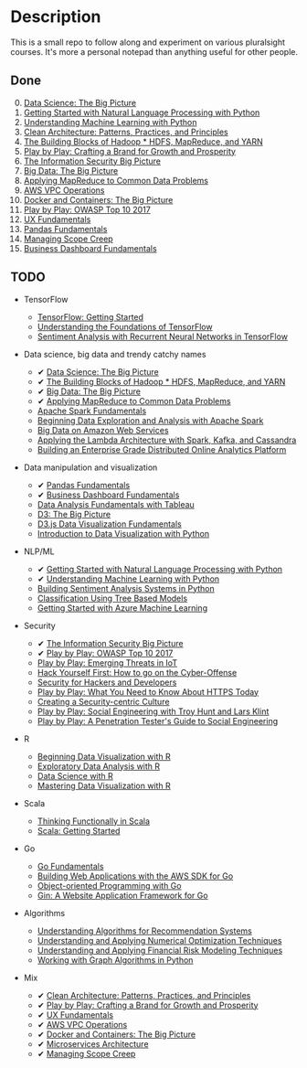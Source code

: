 # Description

This is a small repo to follow along and experiment on various pluralsight courses. It's more a personal notepad than anything useful for other people.

## Done

0. [Data Science: The Big Picture](https://app.pluralsight.com/library/courses/data-science-big-picture/table-of-contents)
1. [Getting Started with Natural Language Processing with Python](https://app.pluralsight.com/library/courses/python-natural-language-processing/table-of-contents)
2. [Understanding Machine Learning with Python](https://app.pluralsight.com/library/courses/python-understanding-machine-learning/table-of-contents)
3. [Clean Architecture: Patterns, Practices, and Principles](https://app.pluralsight.com/library/courses/clean-architecture-patterns-practices-principles/table-of-contents)
4. [The Building Blocks of Hadoop * HDFS, MapReduce, and YARN](https://app.pluralsight.com/library/courses/building-blocks-hadoop-hdfs-mapreduce-yarn/table-of-contents)
5. [Play by Play: Crafting a Brand for Growth and Prosperity](https://app.pluralsight.com/library/courses/play-by-play-crafting-a-brand-for-growth-and-prosperity/table-of-contents)
6. [The Information Security Big Picture](https://app.pluralsight.com/library/courses/information-security-big-picture/table-of-contents)
7. [Big Data: The Big Picture](https://app.pluralsight.com/library/courses/bigdata-bigpicture/table-of-contents)
8. [Applying MapReduce to Common Data Problems](https://app.pluralsight.com/library/courses/mapreduce-applying-common-data-problems/table-of-contents)
9. [AWS VPC Operations](https://app.pluralsight.com/library/courses/aws-vpc-operations/table-of-contents)
10. [Docker and Containers: The Big Picture](https://app.pluralsight.com/library/courses/docker-containers-big-picture/table-of-contents)
11. [Play by Play: OWASP Top 10 2017](https://app.pluralsight.com/library/courses/play-by-play-owasp-top-ten-2017/table-of-contents)
12. [UX Fundamentals](https://app.pluralsight.com/library/courses/ux-fundamentals-2426/table-of-contents)
13. [Pandas Fundamentals](https://app.pluralsight.com/library/courses/pandas-fundamentals/table-of-contents)
14. [Managing Scope Creep](https://app.pluralsight.com/player?course=managing-scope-creep&author=lars-klint&name=e9960b3d-9a48-4e83-83ad-cd230a495103&clip=5&mode=live)
15. [Business Dashboard Fundamentals](https://app.pluralsight.com/library/courses/business-dashboard-fundamentals/table-of-contents)

## TODO

* TensorFlow
  * [TensorFlow: Getting Started](https://app.pluralsight.com/library/courses/tensorflow-getting-started/table-of-contents)
  * [Understanding the Foundations of TensorFlow](https://app.pluralsight.com/library/courses/tensorflow-understanding-foundations/table-of-contents)
  * [Sentiment Analysis with Recurrent Neural Networks in TensorFlow](https://app.pluralsight.com/library/courses/tensorflow-sentiment-analysis-recurrent-neural-networks/table-of-contents)

* Data science, big data and trendy catchy names
  * &#10004; [Data Science: The Big Picture](https://app.pluralsight.com/library/courses/data-science-big-picture/table-of-contents)
  * &#10004; [The Building Blocks of Hadoop * HDFS, MapReduce, and YARN](https://app.pluralsight.com/library/courses/building-blocks-hadoop-hdfs-mapreduce-yarn/table-of-contents)
  * &#10004; [Big Data: The Big Picture](https://app.pluralsight.com/library/courses/bigdata-bigpicture/table-of-contents)
  * &#10004; [Applying MapReduce to Common Data Problems](https://app.pluralsight.com/library/courses/mapreduce-applying-common-data-problems/table-of-contents)
  * [Apache Spark Fundamentals](https://app.pluralsight.com/library/courses/apache-spark-fundamentals)
  * [Beginning Data Exploration and Analysis with Apache Spark](https://app.pluralsight.com/library/courses/apache-spark-beginning-data-exploration-analysis/table-of-contents)
  * [Big Data on Amazon Web Services](https://app.pluralsight.com/library/courses/big-data-amazon-web-services)
  * [Applying the Lambda Architecture with Spark, Kafka, and Cassandra](https://app.pluralsight.com/library/courses/spark-kafka-cassandra-applying-lambda-architecture/table-of-contents)
  * [Building an Enterprise Grade Distributed Online Analytics Platform](https://app.pluralsight.com/library/courses/building-enterprise-distributed-online-analytics-platform)

* Data manipulation and visualization
  * &#10004; [Pandas Fundamentals](https://app.pluralsight.com/library/courses/pandas-fundamentals/table-of-contents)
  * &#10004; [Business Dashboard Fundamentals](https://app.pluralsight.com/library/courses/business-dashboard-fundamentals/table-of-contents)
  * [Data Analysis Fundamentals with Tableau](https://app.pluralsight.com/library/courses/data-analysis-fundamentals-tableau/table-of-contents)
  * [D3: The Big Picture](https://app.pluralsight.com/library/courses/d3-big-picture/table-of-contents)
  * [D3.js Data Visualization Fundamentals](https://app.pluralsight.com/library/courses/d3js-data-visualization-fundamentals/table-of-contents)
  * [Introduction to Data Visualization with Python](https://app.pluralsight.com/library/courses/data-visualization-with-python-introduction/table-of-contents)

* NLP/ML
  * &#10004; [Getting Started with Natural Language Processing with Python](https://app.pluralsight.com/library/courses/python-natural-language-processing/table-of-contents)
  * &#10004; [Understanding Machine Learning with Python](https://app.pluralsight.com/library/courses/python-understanding-machine-learning/table-of-contents)
  * [Building Sentiment Analysis Systems in Python](https://app.pluralsight.com/library/courses/building-sentiment-analysis-systems-python/table-of-contents)
  * [Classification Using Tree Based Models](https://app.pluralsight.com/library/courses/tree-based-models-classification)
  * [Getting Started with Azure Machine Learning](https://app.pluralsight.com/library/courses/azure-machine-learning-getting-started)

* Security
  * &#10004; [The Information Security Big Picture](https://app.pluralsight.com/library/courses/information-security-big-picture/table-of-contents)
  * &#10004; [Play by Play: OWASP Top 10 2017](https://app.pluralsight.com/library/courses/play-by-play-owasp-top-ten-2017/table-of-contents)
  * [Play by Play: Emerging Threats in IoT](https://app.pluralsight.com/library/courses/play-by-play-emerging-threats-in-iot/table-of-contents)
  * [Hack Yourself First: How to go on the Cyber-Offense](https://app.pluralsight.com/library/courses/hack-yourself-first/table-of-contents)
  * [Security for Hackers and Developers](https://app.pluralsight.com/paths/skills/security-for-hackers-and-developers)
  * [Play by Play: What You Need to Know About HTTPS Today](https://app.pluralsight.com/library/courses/play-by-play-https-what-you-need-know-about-today/table-of-contents)
  * [Creating a Security-centric Culture](https://app.pluralsight.com/library/courses/security-culture-creating/table-of-contents)
  * [Play by Play: Social Engineering with Troy Hunt and Lars Klint](https://app.pluralsight.com/library/courses/play-by-play-social-engineering/table-of-contents)
  * [Play by Play: A Penetration Tester's Guide to Social Engineering](https://app.pluralsight.com/library/courses/play-by-play-penetration-testers-guide-social-engineering/table-of-contents)
  
* R
  * [Beginning Data Visualization with R](https://app.pluralsight.com/library/courses/r-data-visualization-beginner/table-of-contents)
  * [Exploratory Data Analysis with R](https://app.pluralsight.com/library/courses/r-data-analysis/table-of-contents)
  * [Data Science with R](https://app.pluralsight.com/library/courses/r-data-science/table-of-contents)
  * [Mastering Data Visualization with R](https://app.pluralsight.com/library/courses/r-mastering-data-visualization/table-of-contents)

* Scala
  * [Thinking Functionally in Scala](https://app.pluralsight.com/library/courses/scala-thinking-functionally/table-of-contents)
  * [Scala: Getting Started](https://app.pluralsight.com/library/courses/scala-getting-started/table-of-contents)

* Go
  * [Go Fundamentals](https://app.pluralsight.com/library/courses/go-fundamentals/table-of-contents)
  * [Building Web Applications with the AWS SDK for Go](https://app.pluralsight.com/library/courses/aws-sdk-go-building-web-applications/table-of-contents)
  * [Object-oriented Programming with Go](https://app.pluralsight.com/library/courses/go-object-oriented-programming/table-of-contents)
  * [Gin: A Website Application Framework for Go](https://app.pluralsight.com/library/courses/gin-go-web-app-framework/table-of-contents)

* Algorithms
  * [Understanding Algorithms for Recommendation Systems](https://app.pluralsight.com/library/courses/algorithms-recommendation-systems/table-of-contents)
  * [Understanding and Applying Numerical Optimization Techniques](https://app.pluralsight.com/library/courses/numerical-optimization-techniques/table-of-contents)
  * [Understanding and Applying Financial Risk Modeling Techniques](https://app.pluralsight.com/library/courses/financial-risk-modeling-techniques/discussion)
  * [Working with Graph Algorithms in Python](https://app.pluralsight.com/library/courses/graph-algorithms-python/table-of-contents)

* Mix
  * &#10004; [Clean Architecture: Patterns, Practices, and Principles](https://app.pluralsight.com/library/courses/clean-architecture-patterns-practices-principles/table-of-contents)
  * &#10004; [Play by Play: Crafting a Brand for Growth and Prosperity](https://app.pluralsight.com/library/courses/play-by-play-crafting-a-brand-for-growth-and-prosperity/table-of-contents)
  * &#10004; [UX Fundamentals](https://app.pluralsight.com/library/courses/ux-fundamentals-2426/table-of-contents)
  * &#10004; [AWS VPC Operations](https://app.pluralsight.com/library/courses/aws-vpc-operations/table-of-contents)
  * &#10004; [Docker and Containers: The Big Picture](https://app.pluralsight.com/library/courses/docker-containers-big-picture/table-of-contents)
  * &#10004; [Microservices Architecture](https://app.pluralsight.com/library/courses/microservices-architecture/table-of-contents)
  * &#10004; [Managing Scope Creep](https://app.pluralsight.com/player?course=managing-scope-creep&author=lars-klint&name=e9960b3d-9a48-4e83-83ad-cd230a495103&clip=5&mode=live)
